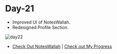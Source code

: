 # Day-21
- Improved UI of NotesWallah.
- Redesigned Profile Section.

![day22](https://github.com/Akash-nath29/100daysOfCode/assets/100131577/2f337ee0-8886-49f8-b718-aa731df3fe2f)

- [Check Out NotesWallah](https://noteswallah.online) | [Check out My Progress](https://100daysofcode2023.netlify.app)
